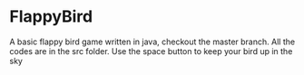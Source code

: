 # FlappyBird
A basic flappy bird game written in java, checkout the master branch.  All the codes are in the src folder.  Use the space button to keep your bird up in the sky
